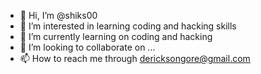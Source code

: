 - 👋 Hi, I’m @shiks00
- 👀 I’m interested in learning coding and hacking skills 
- 🌱 I’m currently learning on coding and hacking
- 💞️ I’m looking to collaborate on ...
- 📫 How to reach me through dericksongore@gmail.com

<!---
shiks00/shiks00 is a ✨ special ✨ repository because its `README.md` (this file) appears on your GitHub profile.
You can click the Preview link to take a look at your changes.
--->
